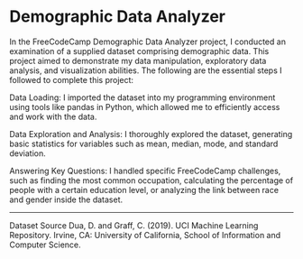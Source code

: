 # Demographic Data Analyzer

In the FreeCodeCamp Demographic Data Analyzer project, I conducted an examination of a supplied dataset comprising demographic data. This project aimed to demonstrate my data manipulation, exploratory data analysis, and visualization abilities. The following are the essential steps I followed to complete this project:

Data Loading: I imported the dataset into my programming environment using tools like pandas in Python, which allowed me to efficiently access and work with the data.

Data Exploration and Analysis: I thoroughly explored the dataset, generating basic statistics for variables such as mean, median, mode, and standard deviation.

Answering Key Questions: I handled specific FreeCodeCamp challenges, such as finding the most common occupation, calculating the percentage of people with a certain education level, or analyzing the link between race and gender inside the dataset.

---------------

Dataset Source
Dua, D. and Graff, C. (2019). UCI Machine Learning Repository. Irvine, CA: University of California, School of Information and Computer Science.